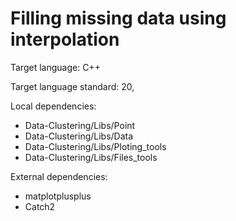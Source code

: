 # Filling missing data using interpolation
Target language: C++

Target language standard: 20,

Local dependencies:
<ul>
<li>Data-Clustering/Libs/Point</li>
<li>Data-Clustering/Libs/Data</li>
<li>Data-Clustering/Libs/Ploting_tools</li>
<li>Data-Clustering/Libs/Files_tools</li>
</ul>

External dependencies:
<ul>
  <li>matplotplusplus</li>
  <li>Catch2</li>
</ul>